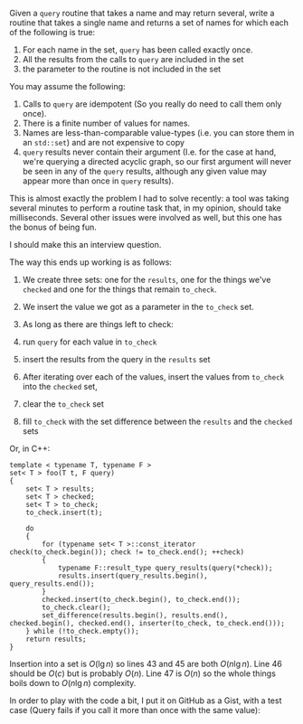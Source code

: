Given a `query` routine that takes a name and may return several, write a routine that takes a single name and returns a set of names for which each of the following is true:

1. For each name in the set, `query` has been called exactly once.
2. All the results from the calls to `query` are included in the set
3. the parameter to the routine is not included in the set

You may assume the following:

1. Calls to `query` are idempotent (So you really do need to call them only once).
2. There is a finite number of values for names.
3. Names are less-than-comparable value-types (i.e. you can store them in an `std::set`) and are not expensive to copy
4. `query` results never contain their argument (I.e. for the case at hand, we're querying a directed acyclic graph, so our first argument will never be seen in any of the `query` results, although any given value may appear more than once in `query` results).

<!--more-->

This is almost exactly the problem I had to solve recently: a tool was taking several minutes to perform a routine task that, in my opinion, should take milliseconds. Several other issues were involved as well, but this one has the bonus of being fun.

I should make this an interview question.

The way this ends up working is as follows:

1. We create three sets: one for the `results`, one for the things we've `checked` and one for the things that remain `to_check`.
2. We insert the value we got as a parameter in the `to_check` set.
3. As long as there are things left to check:

4. run `query` for each value in `to_check`
5. insert the results from the query in the `results` set
6. After iterating over each of the values, insert the values from `to_check` into the `checked` set,
7. clear the `to_check` set
8. fill `to_check` with the set difference between the `results` and the `checked` sets

Or, in C++:

    template < typename T, typename F >
    set< T > foo(T t, F query)
    {
    	set< T > results;
    	set< T > checked;
    	set< T > to_check;
    	to_check.insert(t);

    	do
    	{
    		for (typename set< T >::const_iterator check(to_check.begin()); check != to_check.end(); ++check)
    		{
    			typename F::result_type query_results(query(*check));
    			results.insert(query_results.begin(), query_results.end());
    		}
    		checked.insert(to_check.begin(), to_check.end());
    		to_check.clear();
    		set_difference(results.begin(), results.end(), checked.begin(), checked.end(), inserter(to_check, to_check.end()));
    	} while (!to_check.empty());
    	return results;
    }

Insertion into a set is $O(\lg{n})$ so lines 43 and 45 are both $O(n\lg{n})$. Line 46 should be $O(c)$ but is probably $O(n)$. Line 47 is $O(n)$ so the whole things boils down to $O(n\lg{n})$ complexity.

In order to play with the code a bit, I put it on GitHub as a Gist, with a test case (Query fails if you call it more than once with the same value):